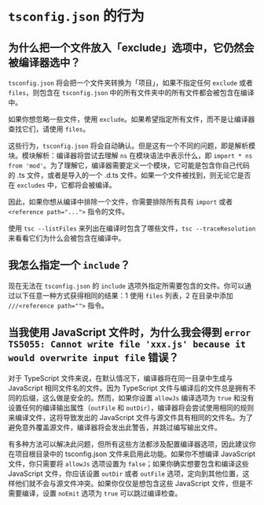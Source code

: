 # `tsconfig.json` 的行为

## 为什么把一个文件放入「exclude」选项中，它仍然会被编译器选中？

`tsconfig.json` 将会把一个文件夹转换为「项目」，如果不指定任何 `exclude` 或者 `files`，则包含在 `tsconfig.json` 中的所有文件夹中的所有文件都会被包含在编译中。

如果你想忽略一些文件，使用 `exclude`。如果希望指定所有文件，而不是让编译器查找它们，请使用 `files`。

这些行为，`tsconfig.json` 将会自动确认。但是这有一个不同的问题，即是解析模块。模块解析：编译器将尝试去理解 `ns` 在模块语法中表示什么，即 `import * ns from 'mod'`。为了理解它，编译器需要定义一个模块，它可能是包含你自己代码的 .ts 文件，或者是导入的一个 .d.ts 文件。如果一个文件被找到，则无论它是否在 `excludes` 中，它都将会被编译。

因此，如果你想从编译中排除一个文件，你需要排除所有具有 `import` 或者 `<reference path="...">` 指令的文件。

使用 `tsc --listFiles` 来列出在编译时包含了哪些文件，`tsc --traceResolution` 来看看它们为什么会被包含在编译中。

## 我怎么指定一个 `include`？

现在无法在 `tsconfig.json` 的 `include` 选项外指定所需要包含的文件。你可以通过以下任意一种方式获得相同的结果：1 使用 `files` 列表，2 在目录中添加 `///<reference path="">` 指令。

## 当我使用 JavaScript 文件时，为什么我会得到 `error TS5055: Cannot write file 'xxx.js' because it would overwrite input file` 错误？

对于 TypeScript 文件来说，在默认情况下，编译器将在同一目录中生成与 JavaScript 相同文件名的文件。因为 TypeScript 文件与编译后的文件总是拥有不同的后缀，这么做是安全的。然而，如果你设置 `allowJs` 编译选项为 `true` 和没有设置任何的编译输出属性（`outFile` 和 `outDir`），编译器将会尝试使用相同的规则来编译文件，这将导致发出的 JavaScript 文件与源文件具有相同的文件名。为了避免意外覆盖源文件，编译器将会发出此警告，并跳过编写输出文件。

有多种方法可以解决此问题，但所有这些方法都涉及配置编译器选项，因此建议你在项目根目录中的 tsconfig.json 文件来启用此功能。如果你不想编译 JavaScript 文件，你只需要将 `allowJs` 选项设置为 `false`；如果你确实想要包含和编译这些 JavaScript 文件，你应该设置 `outDir` 或者 `outFile` 选项，定向到其他位置，这样他们就不会与源文件冲突。如果你仅仅是想包含这些 JavaScript 文件，但是不需要编译，设置 `noEmit` 选项为 `true` 可以跳过编译检查。
